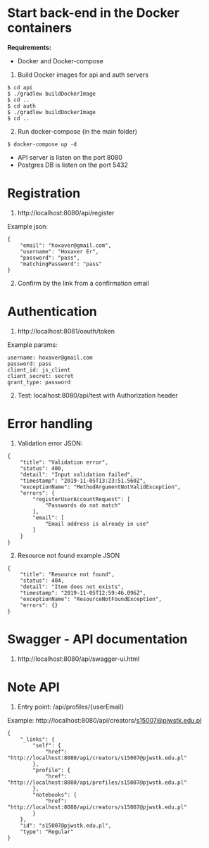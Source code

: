 # Start back-end in the Docker containers

**Requirements:** 
- Docker and Docker-compose

1. Build Docker images for api and auth servers
```
$ cd api
$ ./gradlew buildDockerImage
$ cd ..
$ cd auth
$ ./gradlew buildDockerImage
$ cd ..
```
2. Run docker-compose (in the main folder)
```
$ docker-compose up -d
```

- API server is listen on the port 8080
- Postgres DB is listen on the port 5432


# Registration

1. http://localhost:8080/api/register

Example json:
```
{
	"email": "hoxaver@gmail.com",
	"username": "Hoxaver Er",
	"password": "pass",
	"matchingPassword": "pass"
}
```

2. Confirm by the link from a confirmation email


# Authentication

1. http://localhost:8081/oauth/token

Example params:
```
username: hoxaver@gmail.com
password: pass
client_id: js_client
client_secret: secret
grant_type: password
```

2. Test: localhost:8080/api/test with Authorization header


# Error handling

1. Validation error JSON:

```
{
    "title": "Validation error",
    "status": 400,
    "detail": "Input validation failed",
    "timestamp": "2019-11-05T13:23:51.560Z",
    "exceptionName": "MethodArgumentNotValidException",
    "errors": {
        "registerUserAccountRequest": [
            "Passwords do not match"
        ],
        "email": [
            "Email address is already in use"
        ]
    }
}
```

2. Resource not found example JSON
```
{
    "title": "Resource not found",
    "status": 404,
    "detail": "Item does not exists",
    "timestamp": "2019-11-05T12:59:46.096Z",
    "exceptionName": "ResourceNotFoundException",
    "errors": {}
}
```

# Swagger - API documentation
1. http://localhost:8080/api/swagger-ui.html

# Note API
1. Entry point: /api/profiles/{userEmail}

Example: http://localhost:8080/api/creators/s15007@pjwstk.edu.pl
```
{
    "_links": {
        "self": {
            "href": "http://localhost:8080/api/creators/s15007@pjwstk.edu.pl"
        },
        "profile": {
            "href": "http://localhost:8080/api/profiles/s15007@pjwstk.edu.pl"
        },
        "notebooks": {
            "href": "http://localhost:8080/api/creators/s15007@pjwstk.edu.pl"
        }
    },
    "id": "s15007@pjwstk.edu.pl",
    "type": "Regular"
}
```
